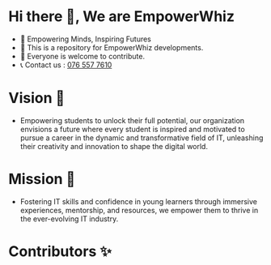 # Hi there 👋, We are EmpowerWhiz
- 👾 Empowering Minds, Inspiring Futures
- 🌱 This is a repository for EmpowerWhiz developments.
- 👯 Everyone is welcome to contribute.
- 📞 Contact us : <a href="tel:0765577610">076 557 7610</a>

# Vision 👀
- Empowering students to unlock their full potential, our organization envisions a future where every student is inspired and motivated to pursue a career in the dynamic and transformative field of IT, unleashing their creativity and innovation to shape the digital world.

# Mission 🎯
- Fostering IT skills and confidence in young learners through immersive experiences, mentorship, and resources, we empower them to thrive in the ever-evolving IT industry.

<!--

**Here are some ideas to get you started:**

🙋‍♀️ A short introduction - what is your organization all about?
🌈 Contribution guidelines - how can the community get involved?
👩‍💻 Useful resources - where can the community find your docs? Is there anything else the community should know?
🍿 Fun facts - what does your team eat for breakfast?
🧙 Remember, you can do mighty things with the power of [Markdown](https://docs.github.com/github/writing-on-github/getting-started-with-writing-and-formatting-on-github/basic-writing-and-formatting-syntax)
-->

# Contributors ✨
